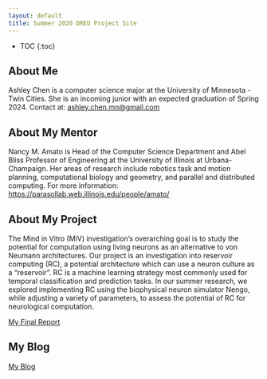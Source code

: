 ```yaml
---
layout: default
title: Summer 2020 DREU Project Site
---
```


* TOC
{:toc}

## About Me

Ashley Chen is a computer science major at the University of Minnesota - Twin Cities. She is an incoming junior with an expected graduation of Spring 2024. 
Contact at: ashley.chen.mn@gmail.com

## About My Mentor

Nancy M. Amato is Head of the Computer Science Department and Abel Bliss Professor of Engineering at the University of Illinois at Urbana-Champaign. Her areas of research include robotics task and motion planning, computational biology and geometry, and parallel and distributed computing.
For more information: https://parasollab.web.illinois.edu/people/amato/

## About My Project

The Mind in Vitro (MiV) investigation’s overarching goal is to study the potential for computation using living neurons as an alternative to von Neumann architectures. Our project is an investigation into reservoir computing (RC), a potential architecture which can use a neuron culture as a “reservoir”. RC is a machine learning strategy most commonly used for temporal classification and prediction tasks. In our summer research, we explored implementing RC using the biophysical neuron simulator Nengo, while adjusting a variety of parameters, to assess the potential of RC for neurological computation.

[My Final Report](files/finalreport.pdf)

## My Blog

[My Blog](blog.html)

